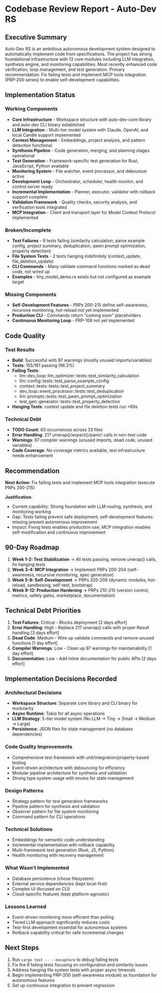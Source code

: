 # Codebase Review Report - Auto-Dev RS

## Executive Summary
Auto-Dev RS is an ambitious autonomous development system designed to automatically implement code from specifications. The project has strong foundational infrastructure with 13 core modules including LLM integration, synthesis engine, and monitoring capabilities. Most recently enhanced code verification, loop management, and test generation. Primary recommendation: Fix failing tests and implement MCP tools integration (PRP-200 series) to enable self-development capabilities.

## Implementation Status

### Working Components
- **Core Infrastructure** - Workspace structure with auto-dev-core library and auto-dev CLI binary established
- **LLM Integration** - Multi-tier model system with Claude, OpenAI, and local Candle support implemented  
- **Context Management** - Embeddings, project analysis, and pattern detection functional
- **Synthesis Pipeline** - Code generation, merging, and planning stages operational
- **Test Generation** - Framework-specific test generation for Rust, JavaScript, Python available
- **Monitoring System** - File watcher, event processor, and debouncer active
- **Development Loop** - Orchestrator, scheduler, health monitor, and control server ready
- **Incremental Implementation** - Planner, executor, validator with rollback support complete
- **Validation Framework** - Quality checks, security analysis, and verification tools integrated
- **MCP Integration** - Client and transport layer for Model Context Protocol implemented

### Broken/Incomplete  
- **Test Failures** - 6 tests failing (similarity calculation, parse example config, project summary, deduplication, qwen prompt optimization, property detection)
- **File System Tests** - 2 tests hanging indefinitely (context_update, file_deletion_update)
- **CLI Commands** - Many validate command functions marked as dead code, not wired up
- **Examples** - tiny_model_demo.rs exists but not configured as example target

### Missing Components
- **Self-Development Features** - PRPs 200-215 define self-awareness, recursive monitoring, hot-reload not yet implemented
- **Production CLI** - Commands return "coming soon" placeholders
- **Continuous Monitoring Loop** - PRP-108 not yet implemented

## Code Quality

### Test Results
- **Build**: Successful with 97 warnings (mostly unused imports/variables)
- **Tests**: 155/161 passing (96.3%)
- **Failing Tests**:
  - llm::dev_loop::llm_optimizer::tests::test_similarity_calculation
  - llm::config::tests::test_parse_example_config
  - context::tests::tests::test_project_summary
  - dev_loop::event_processor::tests::test_deduplication
  - llm::prompts::tests::test_qwen_prompt_optimization
  - test_gen::generator::tests::test_property_detection
- **Hanging Tests**: context update and file deletion tests run >60s

### Technical Debt
- **TODO Count**: 63 occurrences across 33 files
- **Error Handling**: 217 unwrap()/expect()/panic! calls in non-test code
- **Warnings**: 97 compiler warnings (unused imports, dead code, unused variables)
- **Code Coverage**: No coverage metrics available, test infrastructure needs enhancement

## Recommendation

**Next Action**: Fix failing tests and implement MCP tools integration (execute PRPs 200-215)

**Justification**:
- Current capability: Strong foundation with LLM routing, synthesis, and monitoring working
- Gap: Tests failing prevent safe deployment; self-development features missing prevent autonomous improvement  
- Impact: Fixing tests enables production use; MCP integration enables self-modification and continuous improvement

## 90-Day Roadmap

1. **Week 1-2: Test Stabilization** → All tests passing, remove unwrap() calls, fix hanging tests
2. **Week 3-4: MCP Integration** → Implement PRPs 200-204 (self-awareness, recursive monitoring, spec generation)
3. **Week 5-8: Self-Development** → PRPs 205-209 (dynamic modules, hot-reload, sandboxing, self-test, bootstrap)
4. **Week 9-12: Production Hardening** → PRPs 210-215 (version control, metrics, safety gates, marketplace, documentation)

## Technical Debt Priorities

1. **Test Failures**: Critical - Blocks deployment [2 days effort]
2. **Error Handling**: High - Replace 217 unwrap() calls with proper Result handling [3 days effort]
3. **Dead Code**: Medium - Wire up validate commands and remove unused functions [1 day effort]
4. **Compiler Warnings**: Low - Clean up 97 warnings for maintainability [1 day effort]
5. **Documentation**: Low - Add inline documentation for public APIs [2 days effort]

## Implementation Decisions Recorded

### Architectural Decisions
- **Workspace Structure**: Separate core library and CLI binary for modularity
- **Async Runtime**: Tokio for all async operations
- **LLM Strategy**: 5-tier model system (No LLM → Tiny → Small → Medium → Large)
- **Persistence**: JSON files for state management (no database dependencies)

### Code Quality Improvements
- Comprehensive test framework with unit/integration/property-based testing
- Event-driven architecture with debouncing for efficiency
- Modular pipeline architecture for synthesis and validation
- Strong type system usage with enums for state management

### Design Patterns
- Strategy pattern for test generation frameworks
- Pipeline pattern for synthesis and validation
- Observer pattern for file system monitoring
- Command pattern for CLI operations

### Technical Solutions
- Embeddings for semantic code understanding
- Incremental implementation with rollback capability
- Multi-framework test generation (Rust, JS, Python)
- Health monitoring with recovery management

### What Wasn't Implemented
- Database persistence (chose filesystem)
- External service dependencies (kept local-first)
- Complex UI (focused on CLI)
- Cloud-specific features (kept platform-agnostic)

### Lessons Learned
- Event-driven monitoring more efficient than polling
- Tiered LLM approach significantly reduces costs
- Test-first development essential for autonomous systems
- Rollback capability critical for safe incremental changes

## Next Steps

1. Run `cargo test -- --nocapture` to debug failing tests
2. Fix the 6 failing tests focusing on configuration and similarity issues
3. Address hanging file system tests with proper async timeouts
4. Begin implementing PRP-200 (self-awareness module) as foundation for autonomous features
5. Set up continuous integration to prevent regression